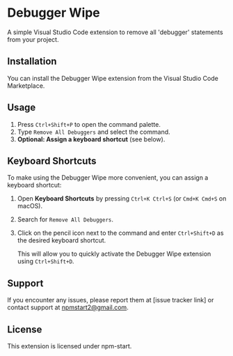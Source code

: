 # Debugger Wipe

A simple Visual Studio Code extension to remove all 'debugger' statements from your project.

## Installation

You can install the Debugger Wipe extension from the Visual Studio Code Marketplace.

## Usage

1. Press `Ctrl+Shift+P` to open the command palette.
2. Type `Remove All Debuggers` and select the command.
3. **Optional: Assign a keyboard shortcut** (see below).

## Keyboard Shortcuts

To make using the Debugger Wipe more convenient, you can assign a keyboard shortcut:

1. Open **Keyboard Shortcuts** by pressing `Ctrl+K Ctrl+S` (or `Cmd+K Cmd+S` on macOS).
2. Search for `Remove All Debuggers`.
3. Click on the pencil icon next to the command and enter `Ctrl+Shift+D` as the desired keyboard shortcut.

   This will allow you to quickly activate the Debugger Wipe extension using `Ctrl+Shift+D`.

## Support

If you encounter any issues, please report them at [issue tracker link] or contact support at npmstart2@gmail.com.

## License

This extension is licensed under npm-start.
